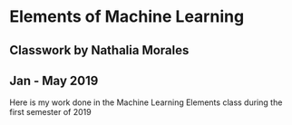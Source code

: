 # Elements of Machine Learning
## Classwork by Nathalia Morales
## Jan - May 2019

Here is my work done in the Machine Learning Elements class during the first semester of 2019
